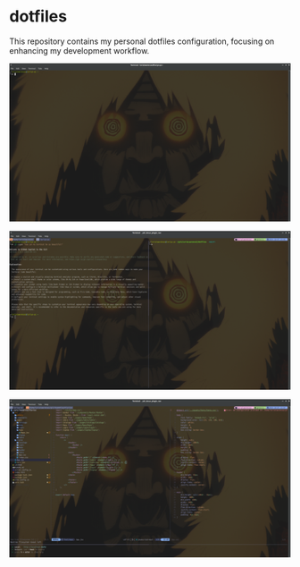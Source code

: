 # dotfiles
This repository contains my personal dotfiles configuration, focusing on enhancing my development workflow.

![zsh](https://github.com/LoriaLawrenceZ/dotfiles/blob/main/assets/images/normal-zsh.png)

![tmux](https://github.com/LoriaLawrenceZ/dotfiles/blob/main/assets/images/tmux.png)

![neovim](https://github.com/LoriaLawrenceZ/dotfiles/blob/main/assets/images/neovim.png)
